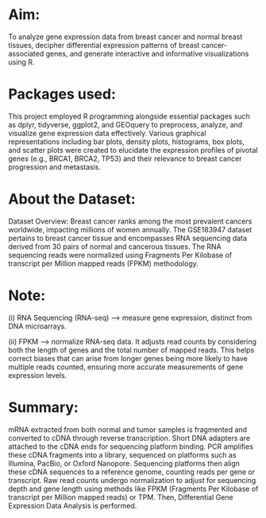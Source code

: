 
# Aim:
   To analyze gene expression data from breast cancer and normal breast tissues, decipher differential expression patterns of breast cancer-associated genes, and generate interactive and informative visualizations using R.

# Packages used:
   This project employed R programming alongside essential packages such as dplyr, tidyverse, ggplot2, and GEOquery to preprocess, analyze, and visualize gene expression data effectively. Various graphical representations including bar plots, density plots, histograms, box plots, and scatter plots were created to elucidate the expression profiles of pivotal genes (e.g., BRCA1, BRCA2, TP53) and their relevance to breast cancer progression and metastasis.

# About the Dataset:
Dataset Overview: Breast cancer ranks among the most prevalent cancers worldwide, impacting millions of women annually. The GSE183947 dataset pertains to breast cancer tissue and encompasses RNA sequencing data derived from 30 pairs of normal and cancerous tissues. The RNA sequencing reads were normalized using Fragments Per Kilobase of transcript per Million mapped reads (FPKM) methodology.

# Note:
(i) RNA Sequencing (RNA-seq) --> measure gene expression, distinct from DNA microarrays.


(ii) FPKM  -->  normalize RNA-seq data. It adjusts read counts by considering both the length of genes and the total number of mapped reads. This helps correct biases that can arise from longer genes being more likely to have multiple reads counted, ensuring more accurate measurements of gene expression levels.



# Summary:
mRNA extracted from both normal and tumor samples is fragmented and converted to cDNA through reverse transcription. Short DNA adapters are attached to the cDNA ends for sequencing platform binding. PCR amplifies these cDNA fragments into a library, sequenced on platforms such as Illumina, PacBio, or Oxford Nanopore. Sequencing platforms then align these cDNA sequences to a reference genome, counting reads per gene or transcript. Raw read counts undergo normalization to adjust for sequencing depth and gene length using methods like FPKM (Fragments Per Kilobase of transcript per Million mapped reads) or TPM. Then, Differential Gene Expression Data Analysis is performed.


